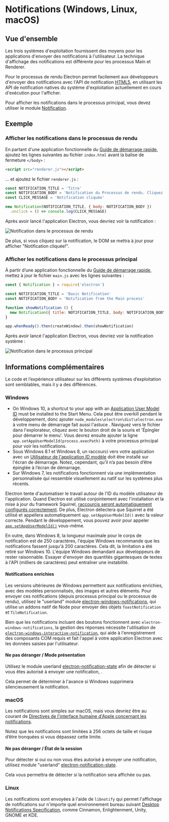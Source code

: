 # Notifications (Windows, Linux, macOS)

## Vue d'ensemble

Les trois systèmes d'exploitation fournissent des moyens pour les applications d'envoyer des notifications à l'utilisateur. La technique d'affichage des notifications est différente pour les processus Main et Renderer.

Pour le processus de rendu Electron permet facilement aux développeurs d'envoyer des notifications avec l'API de notification [HTML5](https://notifications.spec.whatwg.org/), en utilisant les API de notification natives du système d'exploitation actuellement en cours d'exécution pour l'afficher.

Pour afficher les notifications dans le processus principal, vous devez utiliser le module [Notification](../api/notification.md).

## Exemple

### Afficher les notifications dans le processus de rendu

En partant d'une application fonctionnelle du [Guide de démarrage rapide](quick-start.md), ajoutez les lignes suivantes au fichier `index.html` avant la balise de fermeture `</body>` :

```html
<script src="renderer.js"></script>
```

... et ajoutez le fichier `renderer.js` :

```javascript fiddle='docs/fiddles/features/notifications/renderer'
const NOTIFICATION_TITLE = 'Titre'
const NOTIFICATION_BODY = 'Notification du Processus de rendu. Cliquez pour écrire dans la console.'
const CLICK_MESSAGE = 'Notification cliquée'

new Notification(NOTIFICATION_TITLE, { body: NOTIFICATION_BODY })
  .onclick = () => console.log(CLICK_MESSAGE)
```

Après avoir lancé l'application Electron, vous devriez voir la notification :

![Notification dans le processus de rendu](../images/notification-renderer.png)

De plus, si vous cliquez sur la notification, le DOM se mettra à jour pour afficher "Notification cliquée!".

### Afficher les notifications dans le processus principal

À partir d’une application fonctionnelle du [Guide de démarrage rapide](quick-start.md), mettez à jour le fichier `main.js` avec les lignes suivantes :

```javascript fiddle='docs/fiddles/features/notifications/main'
const { Notification } = require('electron')

const NOTIFICATION_TITLE = 'Basic Notification'
const NOTIFICATION_BODY = 'Notification from the Main process'

function showNotification () {
  new Notification({ title: NOTIFICATION_TITLE, body: NOTIFICATION_BODY }).show()
}

app.whenReady().then(createWindow).then(showNotification)
```

Après avoir lancé l'application Electron, vous devriez voir la notification système :

![Notification dans le processus principal](../images/notification-main.png)

## Informations complémentaires

Le code et l’expérience utilisateur sur les différents systèmes d’exploitation sont semblables, mais il y a des différences.

### Windows

* On Windows 10, a shortcut to your app with an [Application User Model ID][app-user-model-id] must be installed to the Start Menu. Cela peut être overkill pendant le développement, donc ajouter `node_modules\electron\dist\electron.exe` à votre menu de démarrage fait aussi l'astuce . Naviguez vers le fichier dans l'explorateur, cliquez avec le bouton droit de la souris et 'Épingler pour démarrer le menu'. Vous devrez ensuite ajouter la ligne `app.setAppUserModelId(process.execPath)` à votre processus principal pour voir les notifications.
* Sous Windows 8.1 et Windows 8, un raccourci vers votre application avec un [Utilisateur de l'application ID modèle][app-user-model-id] doit être installé sur l'écran de démarrage. Notez, cependant, qu’il n’a pas besoin d’être épinglée à l’écran de démarrage.
* Sur Windows 7, les notifications fonctionnent via une implémentation personnalisée qui ressemble visuellement au natif sur les systèmes plus récents.

Electron tente d'automatiser le travail autour de l'ID du modèle utilisateur de l'application. Quand Electron est utilisé conjointement avec l'installation et la mise à jour du framework Squirrel, [raccourcis seront automatiquement configurés correctement][squirrel-events]. De plus, Electron détectera que Squirrel a été utilisé et appellera automatiquement `app.setAppUserModelId()` avec la valeur correcte. Pendant le développement, vous pouvez avoir pour appeler [`app.setAppUserModelId()`][set-app-user-model-id] vous-même.

En outre, dans Windows 8, la longueur maximale pour le corps de notification est de 250 caractères, l'équipe Windows recommande que les notifications fassent jusqu'à 200 caractères. Cela dit, la limitation a été retiré sur Windows 10. L'équipe Windows demandant aux développeurs de rester raisonnable. Essayer d'envoyer des quantités gigantesques de textes à l'API (milliers de caractères) peut entraîner une instabilité.

#### Notifications enrichies

Les versions ultérieures de Windows permettent aux notifications enrichies, avec des modèles personnalisés, des images et autres éléments. Pour envoyer ces notifications (depuis processus principal ou le processus de rendu), utilisez le "userland" module [electron-windows-notifications](https://github.com/felixrieseberg/electron-windows-notifications), qui utilise un addons natif de Node pour envoyer des objets `ToastNotification` et `TileNotification`.

Bien que les notifications incluant des boutons fonctionnent avec `electron-windows-notifications`, la gestion des réponses nécessite l'utilisation de [`electron-windows-interactive-notification`](https://github.com/felixrieseberg/electron-windows-interactive-notifications), qui aide à l'enregistrement des composants COM requis et fait l'appel à votre application Electron avec les données saisies par l'utilisateur.

#### Ne pas déranger / Mode présentation

Utilisez le module userland [electron-notification-state](https://github.com/felixrieseberg/electron-notification-state) afin de détecter si vous êtes autorisé à envoyer une notification, .

Cela permet de déterminer à l'avance si Windows supprimera silencieusement la notification.

### macOS

Les notifications sont simples sur macOS, mais vous devriez être au courant de [Directives de l'interface humaine d'Apple concernant les notifications][apple-notification-guidelines].

Notez que les notifications sont limitées à 256 octets de taille et risque d’être tronquées si vous dépassez cette limite.

#### Ne pas déranger / État de la session

Pour détecter si oui ou non vous êtes autorisé à envoyer une notification, utilisez module "userland" [electron-notification-state][electron-notification-state].

Cela vous permettra de détecter si la notification sera affichée ou pas.

### Linux

Les notifications sont envoyées à l'aide de `libnotify` qui permet l'affichage de notifications sur n'importe quel environnement bureau suivant [Desktop Notifications Specification][notification-spec], comme Cinnamon, Enlightenment, Unity, GNOME et KDE.

[apple-notification-guidelines]: https://developer.apple.com/macos/human-interface-guidelines/system-capabilities/notifications/

[electron-notification-state]: https://github.com/felixrieseberg/electron-notification-state

[notification-spec]: https://developer.gnome.org/notification-spec/
[app-user-model-id]: https://msdn.microsoft.com/en-us/library/windows/desktop/dd378459(v=vs.85).aspx
[app-user-model-id]: https://msdn.microsoft.com/en-us/library/windows/desktop/dd378459(v=vs.85).aspx
[set-app-user-model-id]: ../api/app.md#appsetappusermodelidid-windows
[squirrel-events]: https://github.com/electron/windows-installer/blob/master/README.md#handling-squirrel-events

